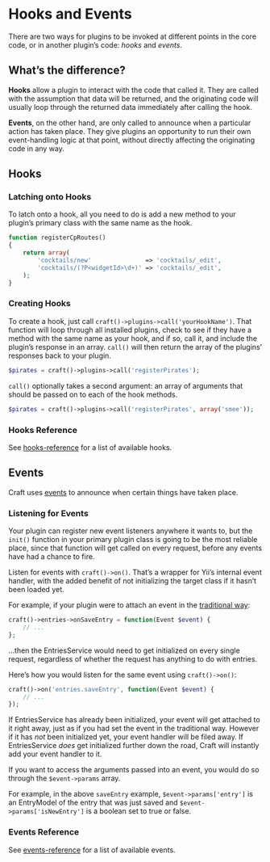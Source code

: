 # Hooks and Events

There are two ways for plugins to be invoked at different points in the core code, or in another plugin’s code: *hooks* and *events*.

## What’s the difference?

**Hooks** allow a plugin to interact with the code that called it. They are called with the assumption that data will be returned, and the originating code will usually loop through the returned data immediately after calling the hook.

**Events**, on the other hand, are only called to announce when a particular action has taken place. They give plugins an opportunity to run their own event-handling logic at that point, without directly affecting the originating code in any way.

## Hooks

### Latching onto Hooks

To latch onto a hook, all you need to do is add a new method to your plugin’s primary class with the same name as the hook.

```php
function registerCpRoutes()
{
    return array(
        'cocktails/new'               => 'cocktails/_edit',
        'cocktails/(?P<widgetId>\d+)' => 'cocktails/_edit',
    );
}
```

### Creating Hooks

To create a hook, just call `craft()->plugins->call('yourHookName')`. That function will loop through all installed plugins, check to see if they have a method with the same name as your hook, and if so, call it, and include the plugin’s response in an array. `call()` will then return the array of the plugins’ responses back to your plugin.

```php
$pirates = craft()->plugins->call('registerPirates');
```

`call()` optionally takes a second argument: an array of arguments that should be passed on to each of the hook methods.

```php
$pirates = craft()->plugins->call('registerPirates', array('smee'));
```

### Hooks Reference

See [hooks-reference](hooks-reference.md) for a list of available hooks.

## Events

Craft uses [events](http://www.yiiframework.com/wiki/327/events-explained) to announce when certain things have taken place.

### Listening for Events

Your plugin can register new event listeners anywhere it wants to, but the `init()` function in your primary plugin class is going to be the most reliable place, since that function will get called on every request, before any events have had a chance to fire.

Listen for events with `craft()->on()`. That’s a wrapper for Yii’s internal event handler, with the added benefit of not initializing the target class if it hasn’t been loaded yet.

For example, if your plugin were to attach an event in the [traditional way](http://www.yiiframework.com/wiki/327/events-explained):

```php
craft()->entries->onSaveEntry = function(Event $event) {
    // ...
};
```

…then the EntriesService would need to get initialized on every single request, regardless of whether the request has anything to do with entries.

Here’s how you would listen for the same event using `craft()->on()`:

```php
craft()->on('entries.saveEntry', function(Event $event) {
    // ...
});
```

If EntriesService has already been initialized, your event will get attached to it right away, just as if you had set the event in the traditional way. However if it has *not* been initialized yet, your event handler will be filed away. If EntriesService *does* get initialized further down the road, Craft will instantly add your event handler to it.

If you want to access the arguments passed into an event, you would do so through the `$event->params` array.

For example, in the above `saveEntry` example, `$event->params['entry']` is an EntryModel of the entry that was just saved and `$event->params['isNewEntry']` is a boolean set to true or false.

### Events Reference

See [events-reference](events-reference.md) for a list of available events.
